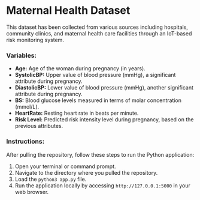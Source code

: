 Maternal Health Dataset
=======================

This dataset has been collected from various sources including hospitals, community clinics, and maternal health care facilities through an IoT-based risk monitoring system.

### Variables:

*   **Age:** Age of the woman during pregnancy (in years).
*   **SystolicBP:** Upper value of blood pressure (mmHg), a significant attribute during pregnancy.
*   **DiastolicBP:** Lower value of blood pressure (mmHg), another significant attribute during pregnancy.
*   **BS:** Blood glucose levels measured in terms of molar concentration (mmol/L).
*   **HeartRate:** Resting heart rate in beats per minute.
*   **Risk Level:** Predicted risk intensity level during pregnancy, based on the previous attributes.

### Instructions:

After pulling the repository, follow these steps to run the Python application:

1.  Open your terminal or command prompt.
2.  Navigate to the directory where you pulled the repository.
3.  Load the `python3 app.py` file.
4.  Run the application locally by accessing `http://127.0.0.1:5000` in your web browser.


